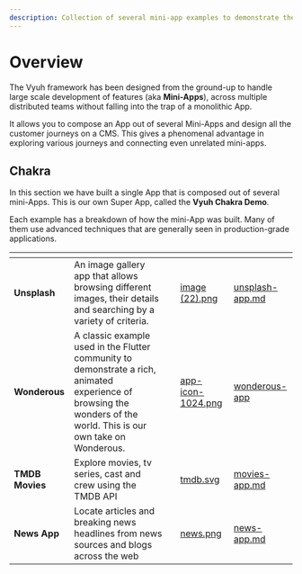 ```yaml
---
description: Collection of several mini-app examples to demonstrate the Vyuh Framework
---
```


# Overview

The Vyuh framework has been designed from the ground-up to handle large scale development of features (aka **Mini-Apps**), across multiple distributed teams without falling into the trap of a monolithic App.

It allows you to compose an App out of several Mini-Apps and design all the customer journeys on a CMS. This gives a phenomenal advantage in exploring various journeys and connecting even unrelated mini-apps.

## Chakra

In this section we have built a single App that is composed out of several mini-Apps. This is our own Super App, called the **Vyuh Chakra Demo**.&#x20;

Each example has a breakdown of how the mini-App was built. Many of them use advanced techniques that are generally seen in production-grade applications.



<table data-card-size="large" data-view="cards"><thead><tr><th></th><th></th><th></th><th data-hidden data-card-cover data-type="files"></th><th data-hidden data-card-target data-type="content-ref"></th></tr></thead><tbody><tr><td><strong>Unsplash</strong></td><td>An image gallery app that allows browsing different images, their details and searching by a variety of criteria.</td><td></td><td><a href="../.gitbook/assets/image (22).png">image (22).png</a></td><td><a href="unsplash-app.md">unsplash-app.md</a></td></tr><tr><td><strong>Wonderous</strong></td><td>A classic example used in the Flutter community to demonstrate a rich, animated experience of browsing the wonders of the world. This is our own take on Wonderous.</td><td></td><td><a href="../.gitbook/assets/app-icon-1024.png">app-icon-1024.png</a></td><td><a href="wonderous-app/">wonderous-app</a></td></tr><tr><td><strong>TMDB Movies</strong></td><td>Explore movies, tv series, cast and crew using the TMDB API</td><td></td><td><a href="../.gitbook/assets/tmdb.svg">tmdb.svg</a></td><td><a href="movies-app.md">movies-app.md</a></td></tr><tr><td><strong>News App</strong></td><td>Locate articles and breaking news headlines from news sources and blogs across the web</td><td></td><td><a href="../.gitbook/assets/news.png">news.png</a></td><td><a href="news-app.md">news-app.md</a></td></tr></tbody></table>
